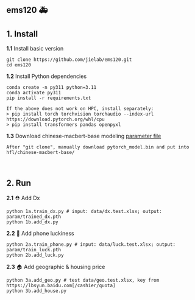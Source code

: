 
## ems120 🚑


## 1. Install

<b>1.1</b> Install basic version
```  
git clone https://github.com/jielab/ems120.git
cd ems120
``` 

<b>1.2</b> Install Python dependencies
``` 
conda create -n py311 python=3.11
conda activate py311
pip install -r requirements.txt

If the above does not work on HPC, install separately:
> pip install torch torchvision torchaudio --index-url https://download.pytorch.org/whl/cpu
> pip install transformers pandas openpyxl
``` 

<b>1.3</b> Download chinese-macbert-base modeling [parameter file](https://huggingface.co/hfl/chinese-macbert-base/tree/main)
```  
After "git clone", manually download pytorch_model.bin and put into hfl/chinese-macbert-base/
```  
<br>


## 2. Run

<b>2.1</b> ⛑ Add Dx
```
python 1a.train_dx.py # input: data/dx.test.xlsx; output: param/trained_dx.pth
python 1b.add_dx.py
```

<b>2.2</b> 📱 Add phone luckiness
```
python 2a.train_phone.py # input: data/luck.test.xlsx; output: param/train_luck.pth
python 2b.add_luck.py
```

<b>2.3</b> 🏠 Add geographic & housing price
```
python 3a.add_geo.py # test data/geo.test.xlsx, key from https://lbsyun.baidu.com[/cashier/quota]
python 3b.add_house.py
```